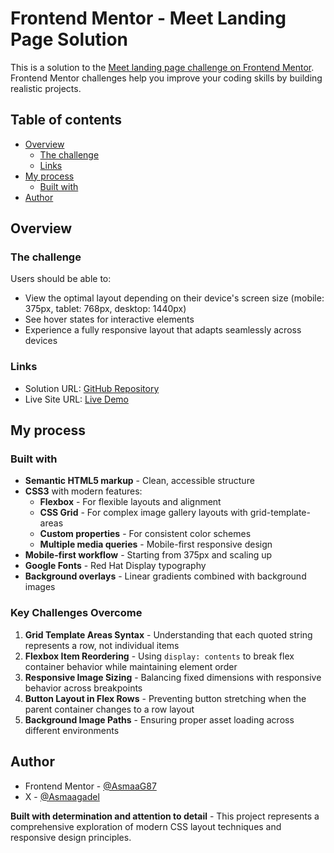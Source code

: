# Frontend Mentor - Meet Landing Page Solution

This is a solution to the [Meet landing page challenge on Frontend Mentor](https://www.frontendmentor.io/challenges/meet-landing-page-rbTDS6OUR). Frontend Mentor challenges help you improve your coding skills by building realistic projects.

## Table of contents

- [Overview](#overview)
  - [The challenge](#the-challenge)
  - [Links](#links)
- [My process](#my-process)
  - [Built with](#built-with)
- [Author](#author)

## Overview

### The challenge

Users should be able to:

- View the optimal layout depending on their device's screen size (mobile: 375px, tablet: 768px, desktop: 1440px)
- See hover states for interactive elements
- Experience a fully responsive layout that adapts seamlessly across devices


### Links

- Solution URL: [GitHub Repository](https://github.com/AsmaaG87/Meet-landing-page)
- Live Site URL: [Live Demo](https://asmaag87.github.io/Meet-landing-page/)

## My process

### Built with

- **Semantic HTML5 markup** - Clean, accessible structure
- **CSS3** with modern features:
  - **Flexbox** - For flexible layouts and alignment
  - **CSS Grid** - For complex image gallery layouts with grid-template-areas
  - **Custom properties** - For consistent color schemes
  - **Multiple media queries** - Mobile-first responsive design
- **Mobile-first workflow** - Starting from 375px and scaling up
- **Google Fonts** - Red Hat Display typography
- **Background overlays** - Linear gradients combined with background images



### Key Challenges Overcome

1. **Grid Template Areas Syntax** - Understanding that each quoted string represents a row, not individual items
2. **Flexbox Item Reordering** - Using `display: contents` to break flex container behavior while maintaining element order
3. **Responsive Image Sizing** - Balancing fixed dimensions with responsive behavior across breakpoints
4. **Button Layout in Flex Rows** - Preventing button stretching when the parent container changes to a row layout
5. **Background Image Paths** - Ensuring proper asset loading across different environments

## Author

- Frontend Mentor - [@AsmaaG87](https://www.frontendmentor.io/profile/AsmaaG87)
- X - [@Asmaagadel](https://x.com/Asmaagadel)


**Built with determination and attention to detail** - This project represents a comprehensive exploration of modern CSS layout techniques and responsive design principles.
